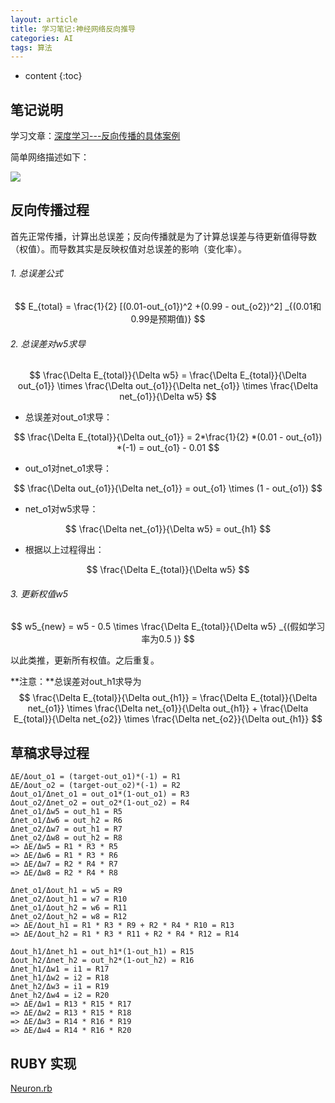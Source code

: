 ```yaml
---
layout: article
title: 学习笔记:神经网络反向推导
categories: AI
tags: 算法
---
```


* content
{:toc}

## 笔记说明

学习文章：[深度学习---反向传播的具体案例](https://zhuanlan.zhihu.com/p/23270674)

简单网络描述如下：

![](https://harmonyhu.github.io/img/neuron.jpg)

<!--more-->

## 反向传播过程

首先正常传播，计算出总误差；反向传播就是为了计算总误差与待更新值得导数（权值）。而导数其实是反映权值对总误差的影响（变化率）。

###### 1. 总误差公式

$$
E_{total} = \frac{1}{2} [(0.01-out_{o1})^2 +(0.99 - out_{o2})^2] _{(0.01和0.99是预期值)}
$$

###### 2. 总误差对w5求导

$$
\frac{\Delta E_{total}}{\Delta w5}  = \frac{\Delta E_{total}}{\Delta out_{o1}}  \times \frac{\Delta out_{o1}}{\Delta net_{o1}} \times \frac{\Delta net_{o1}}{\Delta w5}
$$

* 总误差对out_o1求导：

$$
\frac{\Delta E_{total}}{\Delta out_{o1}} = 2*\frac{1}{2} *(0.01 - out_{o1}) *(-1) = out_{o1} - 0.01
$$

* out_o1对net_o1求导：

$$
\frac{\Delta out_{o1}}{\Delta net_{o1}} = out_{o1} \times (1 - out_{o1})
$$

* net_o1对w5求导：

$$
\frac{\Delta net_{o1}}{\Delta w5} = out_{h1}
$$

* 根据以上过程得出：

$$
\frac{\Delta E_{total}}{\Delta w5}
$$



###### 3. 更新权值w5


$$
w5_{new} = w5 - 0.5 \times \frac{\Delta E_{total}}{\Delta w5}   _{(假如学习率为0.5 )}
$$


以此类推，更新所有权值。之后重复。

**注意：**总误差对out_h1求导为
$$
\frac{\Delta E_{total}}{\Delta out_{h1}}  = \frac{\Delta E_{total}}{\Delta net_{o1}}  \times \frac{\Delta net_{o1}}{\Delta out_{h1}} + \frac{\Delta E_{total}}{\Delta net_{o2}}  \times \frac{\Delta net_{o2}}{\Delta out_{h1}}
$$

## 草稿求导过程

```
ΔE/Δout_o1 = (target-out_o1)*(-1) = R1
ΔE/Δout_o2 = (target-out_o2)*(-1) = R2
Δout_o1/Δnet_o1 = out_o1*(1-out_o1) = R3
Δout_o2/Δnet_o2 = out_o2*(1-out_o2) = R4
Δnet_o1/Δw5 = out_h1 = R5
Δnet_o1/Δw6 = out_h2 = R6
Δnet_o2/Δw7 = out_h1 = R7
Δnet_o2/Δw8 = out_h2 = R8
=> ΔE/Δw5 = R1 * R3 * R5
=> ΔE/Δw6 = R1 * R3 * R6
=> ΔE/Δw7 = R2 * R4 * R7
=> ΔE/Δw8 = R2 * R4 * R8

Δnet_o1/Δout_h1 = w5 = R9
Δnet_o2/Δout_h1 = w7 = R10
Δnet_o1/Δout_h2 = w6 = R11
Δnet_o2/Δout_h2 = w8 = R12
=> ΔE/Δout_h1 = R1 * R3 * R9 + R2 * R4 * R10 = R13
=> ΔE/Δout_h2 = R1 * R3 * R11 + R2 * R4 * R12 = R14

Δout_h1/Δnet_h1 = out_h1*(1-out_h1) = R15
Δout_h2/Δnet_h2 = out_h2*(1-out_h2) = R16
Δnet_h1/Δw1 = i1 = R17
Δnet_h1/Δw2 = i2 = R18
Δnet_h2/Δw3 = i1 = R19
Δnet_h2/Δw4 = i2 = R20
=> ΔE/Δw1 = R13 * R15 * R17
=> ΔE/Δw2 = R13 * R15 * R18
=> ΔE/Δw3 = R14 * R16 * R19
=> ΔE/Δw4 = R14 * R16 * R20
```



## RUBY 实现

[Neuron.rb](https://github.com/HarmonyHu/harmonyhu.github.io/raw/master/_posts/other/Neuron.rb)
